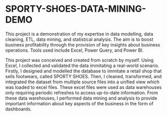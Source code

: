 # SPORTY-SHOES-DATA-MINING-DEMO
This project is a demonstration of my expertise in data modelling, data cleaning, ETL, data mining, and statistical analysis.  The aim is to boost business profitability through the provision of key insights about business operations. Tools used include Excel, Power Query, and Power BI.

This project was conceived and created from scratch by myself. 
Using Excel, I collected and validated the data immitating a real-world scenario. 
Firstly, I designed and modelled the database to immitate a retail shop that sells footwears, called SPORTY SHOES. 
Then, I cleaned, transformed, and integrated the dataset from multiple source files into a unified view which was loaded to excel files. 
These excel files were used as data warehouses only requiring periodic refreshes to access up-to-date information. 
From these data warehouses, I performed data mining and analysis to provide important information about key aspects of the business in the form of dashboards.
